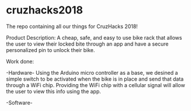 # cruzhacks2018
The repo containing all our things for CruzHacks 2018!

Product Description: A cheap, safe, and easy to use bike rack that allows the user to view their locked bite through an app and have a secure personalized pin to unlock their bike. 

Work done: 

  -Hardware- Using the Arduino micro controller as a base, we desined a simple switch to be activated when the bike is in place and send that data through a WiFi chip. Providing the WiFi chip with a cellular signal will allow the user to view this info using the app.   

  -Software-
